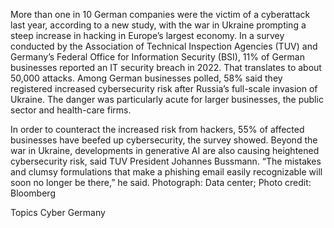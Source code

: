More than one in 10 German companies were the victim of a cyberattack last year, according to a new study, with the war in Ukraine prompting a steep increase in hacking in Europe’s largest economy.
In a survey conducted by the Association of Technical Inspection Agencies (TUV) and Germany’s Federal Office for Information Security (BSI), 11% of German businesses reported an IT security breach in 2022. That translates to about 50,000 attacks.
Among German businesses polled, 58% said they registered increased cybersecurity risk after Russia’s full-scale invasion of Ukraine. The danger was particularly acute for larger businesses, the public sector and health-care firms.

In order to counteract the increased risk from hackers, 55% of affected businesses have beefed up cybersecurity, the survey showed.
Beyond the war in Ukraine, developments in generative AI are also causing heightened cybersecurity risk, said TUV President Johannes Bussmann. “The mistakes and clumsy formulations that make a phishing email easily recognizable will soon no longer be there,” he said.
Photograph: Data center; Photo credit: Bloomberg

Topics
Cyber
Germany
